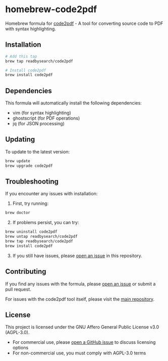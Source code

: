 # homebrew-code2pdf

Homebrew formula for [code2pdf](https://github.com/readbysearch/code2pdf) - A tool for converting source code to PDF with syntax highlighting.

## Installation

```bash
# Add this tap
brew tap readbysearch/code2pdf

# Install code2pdf
brew install code2pdf
```

## Dependencies

This formula will automatically install the following dependencies:
- vim (for syntax highlighting)
- ghostscript (for PDF operations)
- jq (for JSON processing)

## Updating

To update to the latest version:
```bash
brew update
brew upgrade code2pdf
```

## Troubleshooting

If you encounter any issues with installation:

1. First, try running:
```bash
brew doctor
```

2. If problems persist, you can try:
```bash
brew uninstall code2pdf
brew untap readbysearch/code2pdf
brew tap readbysearch/code2pdf
brew install code2pdf
```

3. If you still have issues, please [open an issue](https://github.com/readbysearch/homebrew-code2pdf/issues) in this repository.

## Contributing

If you find any issues with the formula, please [open an issue](https://github.com/readbysearch/homebrew-code2pdf/issues) or submit a pull request.

For issues with the code2pdf tool itself, please visit the [main repository](https://github.com/readbysearch/code2pdf).

## License

This project is licensed under the GNU Affero General Public License v3.0 (AGPL-3.0).

- For commercial use, please [open a GitHub issue](https://github.com/readbysearch/code2pdf/issues) to discuss licensing options
- For non-commercial use, you must comply with AGPL-3.0 terms
